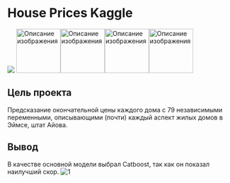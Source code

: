 # House Prices Kaggle

![](https://img.shields.io/badge/Python3-mediumblue) 
<img src = "https://camo.githubusercontent.com/981d48e57e23a4907cebc4eb481799b5882595ea978261f22a3e131dcd6ebee6/68747470733a2f2f70616e6461732e7079646174612e6f72672f7374617469632f696d672f70616e6461732e737667" width = "100" height = "Image height" alt = "Описание изображения" align = "Image position" /><img src = "https://scikit-learn.org/stable/_static/scikit-learn-logo-small.png" width = "100" height = "Image height" alt = "Описание изображения" align = "Image position" /><img src = "https://camo.githubusercontent.com/978ad57e1fba31f89403bdc139b9dbaffe70d32e88e31e4017897d902955dcad/687474703a2f2f73746f726167652e6d64732e79616e6465782e6e65742f6765742d646576746f6f6c732d6f70656e736f757263652f3235303835342f636174626f6f73742d6c6f676f2e706e67" width = "100" height = "Image height" alt = "Описание изображения" align = "Image position" /><img src = "https://matplotlib.org/stable/_static/images/logo2.svg" width = "100" height = "Image height" alt = "Описание изображения" align = "Image position" />

##  Цель проекта
Предсказание окончательной цены каждого дома с 79 независимыми переменными, описывающими (почти) каждый аспект жилых домов в Эймсе, штат Айова.
## Вывод
В качестве основной модели выбрал Catboost, так как он показал наилучший скор.
![1](https://user-images.githubusercontent.com/69916467/204159327-1547f2fe-441b-4ef8-aac0-c942ad6ebff6.png)
